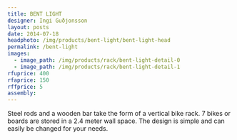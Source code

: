 ```yaml
---
title: BENT LIGHT
designer: Ingi Guðjonsson
layout: posts
date: 2014-07-18
headphoto: /img/products/bent-light/bent-light-head
permalink: /bent-light
images:  
  - image_path: /img/products/rack/bent-light-detail-0
  - image_path: /img/products/rack/bent-light-detail-1
rfuprice: 400
rfaprice: 150
rffprice: 5
assembly: 
---
```


Steel rods and a wooden bar take the form of a vertical bike rack. 7 bikes or boards are stored in a 2.4 meter wall space. The design is simple and can easily be changed for your needs. 